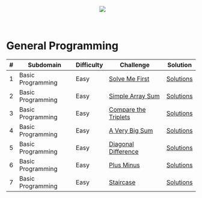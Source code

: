 <p align="center">
&nbsp;
  <img src="https://techpoint.org/wp-content/uploads/2020/03/HackerRank-Logo-300-2.png" src-dark="https://hrcdn.net/fcore/assets/brand/logo-new-white-green-a5cb16e0ae.svg">

[//]: # (  <img src="https://techpoint.org/wp-content/uploads/2020/03/HackerRank-Logo-300-2.png">)
&nbsp;
</p>

# General Programming
| #   | Subdomain         | Difficulty | Challenge                                                                                  | Solution                                                                                                    |
|-----|-------------------|------------|--------------------------------------------------------------------------------------------|-------------------------------------------------------------------------------------------------------------|
| 1   | Basic Programming | Easy       | [Solve Me First](https://www.hackerrank.com/challenges/solve-me-first/problem)             | [Solutions](https://github.com/AstroAnasTariq/HackerRank/blob/main/src/main/kotlin/p1_Solve_Me_First)       |
| 2   | Basic Programming | Easy       | [Simple Array Sum](https://www.hackerrank.com/challenges/simple-array-sum/problem)         | [Solutions](https://github.com/AstroAnasTariq/HackerRank/blob/main/src/main/kotlin/p2_Simple_Array_Sum)     |
| 3   | Basic Programming | Easy       | [Compare the Triplets](https://www.hackerrank.com/challenges/compare-the-triplets/problem) | [Solutions](https://github.com/AstroAnasTariq/HackerRank/tree/main/src/main/kotlin/p3_Compare_the_Triplets) |
| 4   | Basic Programming | Easy       | [A Very Big Sum](https://www.hackerrank.com/challenges/a-very-big-sum/problem)             | [Solutions](https://github.com/AstroAnasTariq/HackerRank/tree/main/src/main/kotlin/p4_A_Very_Big_Sum)       |
| 5   | Basic Programming | Easy       | [Diagonal Difference](https://www.hackerrank.com/challenges/diagonal-difference/problem)   | [Solutions](https://github.com/AstroAnasTariq/HackerRank/tree/main/src/main/kotlin/p5_Diagonal_Difference)  |
| 6   | Basic Programming | Easy       | [Plus Minus](https://www.hackerrank.com/challenges/plus-minus/problem)                     | [Solutions](https://github.com/AstroAnasTariq/HackerRank/tree/main/src/main/kotlin/p6_Plus_Minus)           |
| 7   | Basic Programming | Easy       | [Staircase](https://www.hackerrank.com/challenges/staircase/problem)                       | [Solutions](https://github.com/AstroAnasTariq/HackerRank/tree/main/src/main/kotlin/p7_Staircase)            |
